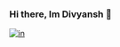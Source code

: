 ### Hi there, Im Divyansh 👋
[![in](https://github.com/acervenky/acervenky/blob/master/assets/in.gif)](https://www.linkedin.com/in/divyansh-singh-604/)


